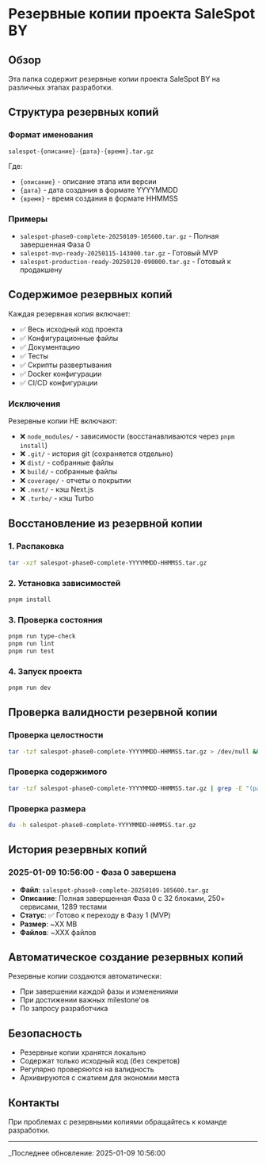 # Резервные копии проекта SaleSpot BY

## Обзор

Эта папка содержит резервные копии проекта SaleSpot BY на различных этапах разработки.

## Структура резервных копий

### Формат именования

`salespot-{описание}-{дата}-{время}.tar.gz`

Где:

- `{описание}` - описание этапа или версии
- `{дата}` - дата создания в формате YYYYMMDD
- `{время}` - время создания в формате HHMMSS

### Примеры

- `salespot-phase0-complete-20250109-105600.tar.gz` - Полная завершенная Фаза 0
- `salespot-mvp-ready-20250115-143000.tar.gz` - Готовый MVP
- `salespot-production-ready-20250120-090000.tar.gz` - Готовый к продакшену

## Содержимое резервных копий

Каждая резервная копия включает:

- ✅ Весь исходный код проекта
- ✅ Конфигурационные файлы
- ✅ Документацию
- ✅ Тесты
- ✅ Скрипты развертывания
- ✅ Docker конфигурации
- ✅ CI/CD конфигурации

### Исключения

Резервные копии НЕ включают:

- ❌ `node_modules/` - зависимости (восстанавливаются через `pnpm install`)
- ❌ `.git/` - история git (сохраняется отдельно)
- ❌ `dist/` - собранные файлы
- ❌ `build/` - собранные файлы
- ❌ `coverage/` - отчеты о покрытии
- ❌ `.next/` - кэш Next.js
- ❌ `.turbo/` - кэш Turbo

## Восстановление из резервной копии

### 1. Распаковка

```bash
tar -xzf salespot-phase0-complete-YYYYMMDD-HHMMSS.tar.gz
```

### 2. Установка зависимостей

```bash
pnpm install
```

### 3. Проверка состояния

```bash
pnpm run type-check
pnpm run lint
pnpm run test
```

### 4. Запуск проекта

```bash
pnpm run dev
```

## Проверка валидности резервной копии

### Проверка целостности

```bash
tar -tzf salespot-phase0-complete-YYYYMMDD-HHMMSS.tar.gz > /dev/null && echo "✅ Архив валиден"
```

### Проверка содержимого

```bash
tar -tzf salespot-phase0-complete-YYYYMMDD-HHMMSS.tar.gz | grep -E "(package\.json|README\.md|docs/)" | head -10
```

### Проверка размера

```bash
du -h salespot-phase0-complete-YYYYMMDD-HHMMSS.tar.gz
```

## История резервных копий

### 2025-01-09 10:56:00 - Фаза 0 завершена

- **Файл**: `salespot-phase0-complete-20250109-105600.tar.gz`
- **Описание**: Полная завершенная Фаза 0 с 32 блоками, 250+ сервисами, 1289 тестами
- **Статус**: ✅ Готово к переходу в Фазу 1 (MVP)
- **Размер**: ~XX MB
- **Файлов**: ~XXX файлов

## Автоматическое создание резервных копий

Резервные копии создаются автоматически:

- При завершении каждой фазы
  и изменениями
- При достижении важных milestone'ов
- По запросу разработчика

## Безопасность

- Резервные копии хранятся локально
- Содержат только исходный код (без секретов)
- Регулярно проверяются на валидность
- Архивируются с сжатием для экономии места

## Контакты

При проблемах с резервными копиями обращайтесь к команде разработки.

---

\_Последнее обновление: 2025-01-09 10:56:00
